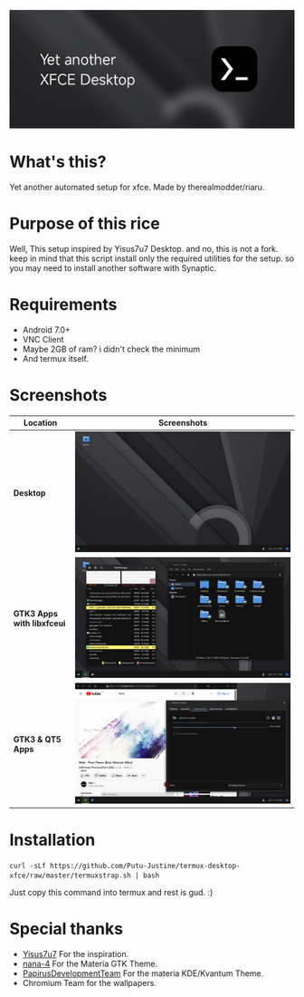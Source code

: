 ![banner](https://github.com/Putu-Justine/termux-desktop-xfce/blob/master/github-assets/banner.png)
# What's this?
Yet another automated setup for xfce. Made by therealmodder/riaru.
# Purpose of this rice
Well, This setup inspired by Yisus7u7 Desktop. and no, this is not a fork. keep in mind that this script install only the required utilities for the setup. so you may need to install another software with Synaptic.
# Requirements
- Android 7.0+
- VNC Client
- Maybe 2GB of ram? i didn't check the minimum
- And termux itself.

# Screenshots
| Location | Screenshots |
| --- | --- |
| **Desktop** | ![desktop](https://github.com/Putu-Justine/termux-desktop-xfce/blob/master/github-assets/desktop.png) |
| **GTK3 Apps with libxfceui** | ![gtk3xfceui](https://github.com/Putu-Justine/termux-desktop-xfce/blob/master/github-assets/gtk3-with-xfceui.png) |
| **GTK3 & QT5 Apps** | ![gtk3qt5](https://github.com/Putu-Justine/termux-desktop-xfce/blob/master/github-assets/gtk3-and-qt5.png) |

# Installation
```curl -sLf https://github.com/Putu-Justine/termux-desktop-xfce/raw/master/termuxstrap.sh | bash```

Just copy this command into termux and rest is gud. :)

# Special thanks
- [Yisus7u7](https://github.com/Yisus7u7) For the inspiration.
- [nana-4](https://github.com/nana-4) For the Materia GTK Theme.
- [PapirusDevelopmentTeam](https://github.com/PapirusDevelopmentTeam) For the materia KDE/Kvantum Theme.
- Chromium Team for the wallpapers.